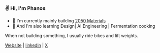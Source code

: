 ### ✌️ Hi, I'm Phanos

- 🔭 I'm currently mainly building [2050 Materials](https://2050-materials.com/)
- 🌱 And I'm also learning Design| AI Engineering | Fermentation cooking

 When not building something, I usually ride bikes and lift weights.

[Website](phanosh.github.io) | [linkedin](https://www.linkedin.com/in/phanosha/) | [X](https://twitter.com/phanosha) 
